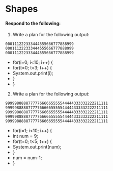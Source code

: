# Shapes
#### Respond to the following:

1. Write a plan for the following output:
```
000111222333444555666777888999
000111222333444555666777888999
000111222333444555666777888999
```
  * for(i=0; i<10; i++) {
  *   for(t=0; t<3; t++) {
  *   System.out.print(i);
  *   }
  *  }


2. Write a plan for the following output:
```
999998888877777666665555544444333332222211111
999998888877777666665555544444333332222211111
999998888877777666665555544444333332222211111
999998888877777666665555544444333332222211111
999998888877777666665555544444333332222211111
```
  * for(i=1; i<10; i++) {
  *   int num = 9;
  *   for(t=0; t<5; t++) {
  *    System.out.print(num);
  *   }
  *   num = num-1;
  * }

